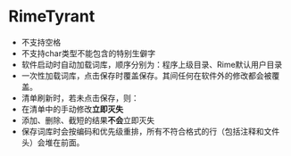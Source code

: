 # RimeTyrant

- 不支持空格
- 不支持char类型不能包含的特别生僻字
- 软件启动时自动加载词库，顺序分别为：程序上级目录、Rime默认用户目录
- 一次性加载词库，点击保存时覆盖保存。其间任何在软件外的修改都会被覆盖。
- 清单刷新时，若未点击保存，则：
- 在清单中的手动修改**立即灭失**
- 添加、删除、截短的结果**不会**立即灭失
- 保存词库时会按编码和优先级重排，所有不符合格式的行（包括注释和文件头）会堆在前面。
